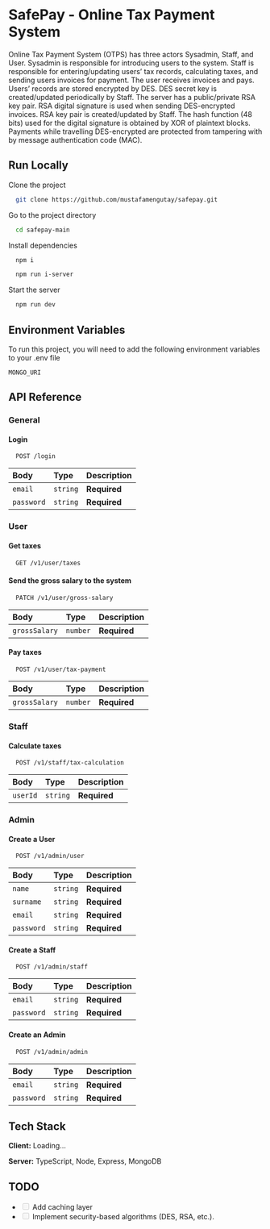 # SafePay - Online Tax Payment System

Online Tax Payment System (OTPS) has three actors Sysadmin, Staff, and User. Sysadmin is responsible for introducing users to the system. Staff is responsible for entering/updating users’ tax records, calculating taxes, and sending users invoices for payment. The user receives invoices and pays. Users’ records are stored encrypted by DES. DES secret key is created/updated periodically by Staff. The server has a public/private RSA key pair. RSA digital signature is used when sending DES-encrypted invoices. RSA key pair is created/updated by Staff. The hash function (48 bits) used for the digital signature is obtained by XOR of plaintext blocks. Payments while travelling DES-encrypted are protected from tampering with by message authentication code (MAC).

## Run Locally

Clone the project

```bash
  git clone https://github.com/mustafamengutay/safepay.git
```

Go to the project directory

```bash
  cd safepay-main
```

Install dependencies

```bash
  npm i
```

```bash
  npm run i-server
```

Start the server

```bash
  npm run dev
```

## Environment Variables

To run this project, you will need to add the following environment variables to your .env file

`MONGO_URI`

## API Reference

### General

#### Login

```http
  POST /login
```

| Body       | Type     | Description  |
| :--------- | :------- | :----------- |
| `email`    | `string` | **Required** |
| `password` | `string` | **Required** |

### User

#### Get taxes

```http
  GET /v1/user/taxes
```

#### Send the gross salary to the system

```http
  PATCH /v1/user/gross-salary
```

| Body          | Type     | Description  |
| :------------ | :------- | :----------- |
| `grossSalary` | `number` | **Required** |

#### Pay taxes

```http
  POST /v1/user/tax-payment
```

| Body          | Type     | Description  |
| :------------ | :------- | :----------- |
| `grossSalary` | `number` | **Required** |

### Staff

#### Calculate taxes

```http
  POST /v1/staff/tax-calculation
```

| Body     | Type     | Description  |
| :------- | :------- | :----------- |
| `userId` | `string` | **Required** |

<!-- #### Update user's taxes

```http
  PATCH /staff/update-taxes
```

| Body                  | Type     | Description  |
| :-------------------- | :------- | :----------- |
| `userId`              | `string` | **Required** |
| `monthlyTax`          | `number` | **Required** |
| `socialInsurance`     | `number` | **Required** |
| `generalHealthSystem` | `number` | **Required** | -->

### Admin

#### Create a User

```http
  POST /v1/admin/user
```

| Body       | Type     | Description  |
| :--------- | :------- | :----------- |
| `name`     | `string` | **Required** |
| `surname`  | `string` | **Required** |
| `email`    | `string` | **Required** |
| `password` | `string` | **Required** |

#### Create a Staff

```http
  POST /v1/admin/staff
```

| Body       | Type     | Description  |
| :--------- | :------- | :----------- |
| `email`    | `string` | **Required** |
| `password` | `string` | **Required** |

#### Create an Admin

```http
  POST /v1/admin/admin
```

| Body       | Type     | Description  |
| :--------- | :------- | :----------- |
| `email`    | `string` | **Required** |
| `password` | `string` | **Required** |

## Tech Stack

**Client:** Loading...

**Server:** TypeScript, Node, Express, MongoDB

## TODO

- <input type="checkbox" disabled /> Add caching layer
- <input type="checkbox" disabled /> Implement security-based algorithms (DES, RSA, etc.).
